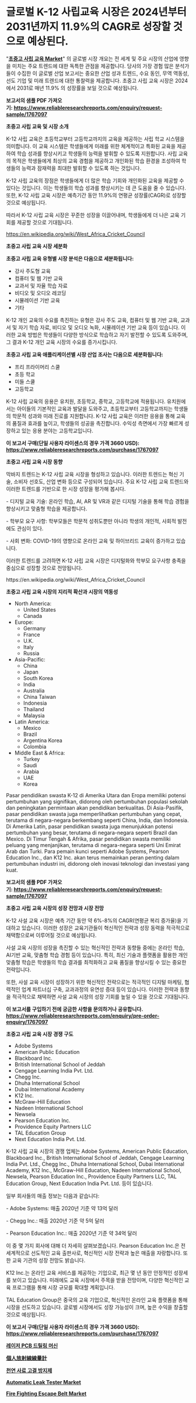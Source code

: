 <p><h1>글로벌 K-12 사립교육 시장은 2024년부터 2031년까지 11.9%의 CAGR로 성장할 것으로 예상된다.</h1></p><p>"<strong><a href="https://www.reliableresearchreports.com/global-k-12-private-education-market-r1767097">초중고 사립 교육 Market</a></strong>" 의 글로벌 시장 개요는 전 세계 및 주요 시장의 산업에 영향을 미치는 주요 트렌드에 대한 독특한 관점을 제공합니다. 당사의 가장 경험 많은 분석가들이 수집한 이 글로벌 산업 보고서는 중요한 산업 성과 트렌드, 수요 동인, 무역 역동성, 선도 기업 및 미래 트렌드에 대한 통찰력을 제공합니다. 초중고 사립 교육 시장은 2024에서 2031로 매년 11.9% 의 성장률을 보일 것으로 예상됩니다.</p>
<p><strong>보고서의 샘플 PDF 가져오기:&nbsp;<a href="https://www.reliableresearchreports.com/enquiry/request-sample/1767097">https://www.reliableresearchreports.com/enquiry/request-sample/1767097</a></strong></p>
<p><strong>초중고 사립 교육 및 시장 소개</strong></p>
<p><p>K-12 사립 교육은 초등학교부터 고등학교까지의 교육을 제공하는 사립 학교 시스템을 의미합니다. 이 교육 시스템은 학생들에게 미래를 위한 체계적이고 특화된 교육을 제공하여 학습 성과를 향상시키고 학생들의 능력을 발휘할 수 있도록 지원합니다. 사립 교육의 목적은 학생들에게 최상의 교육 경험을 제공하고 개인화된 학습 환경을 조성하여 학생들의 능력과 잠재력을 최대한 발휘할 수 있도록 하는 것입니다. </p><p>K-12 사립 교육의 장점은 학생들에게 더 많은 학습 기회와 개인화된 교육을 제공할 수 있다는 것입니다. 이는 학생들의 학습 성과를 향상시키는 데 큰 도움을 줄 수 있습니다. 또한, K-12 사립 교육 시장은 예측기간 동안 11.9%의 연평균 성장률(CAGR)로 성장할 것으로 예상됩니다. </p><p>따라서 K-12 사립 교육 시장은 꾸준한 성장을 이끌어내며, 학생들에게 더 나은 교육 기회를 제공할 것으로 기대됩니다.</p></p>
<p><a href="https://en.wikipedia.org/wiki/West_Africa_Cricket_Council">https://en.wikipedia.org/wiki/West_Africa_Cricket_Council</a></p>
<p><strong>초중고 사립 교육 시장 세분화</strong></p>
<p><strong>초중고 사립 교육 유형별 시장 분석은 다음으로 세분화됩니다:</strong></p>
<p><ul><li>강사 주도형 교육</li><li>컴퓨터 및 웹 기반 교육</li><li>교과서 및 자율 학습 자료</li><li>비디오 및 오디오 레코딩</li><li>시뮬레이션 기반 교육</li><li>기타</li></ul></p>
<p><p>K-12 개인 교육의 수요를 촉진하는 유형은 강사 주도 교육, 컴퓨터 및 웹 기반 교육, 교과서 및 자기 학습 자료, 비디오 및 오디오 녹화, 시뮬레이션 기반 교육 등이 있습니다. 이러한 교육 방법은 학생들이 다양한 방식으로 학습하고 자기 발전할 수 있도록 도와주며, 그 결과 K-12 개인 교육 시장의 수요를 증가시킵니다.</p></p>
<p><strong>초중고 사립 교육 애플리케이션별 시장 산업 조사는 다음으로 세분화됩니다:</strong></p>
<p><ul><li>프리 프라이머리 스쿨</li><li>초등 학교</li><li>미들 스쿨</li><li>고등학교</li></ul></p>
<p><p>K-12 사립 교육의 응용은 유치원, 초등학교, 중학교, 고등학교에 적용됩니다. 유치원에서는 아이들의 기본적인 교육과 발달을 도와주고, 초등학교부터 고등학교까지는 학생들의 학문적 성과와 미래 진로를 지원합니다. K-12 사립 교육은 이러한 응용을 통해 교육의 품질과 효과를 높이고, 학생들의 성공을 촉진합니다. 수익성 측면에서 가장 빠르게 성장하고 있는 응용 분야는 고등학교입니다.</p></p>
<p><strong>이 보고서 구매(단일 사용자 라이센스의 경우 가격 3660 USD): <a href="https://www.reliableresearchreports.com/purchase/1767097">https://www.reliableresearchreports.com/purchase/1767097</a></strong></p>
<p><strong>초중고 사립 교육 시장 동향</strong></p>
<p><p>막바지 트렌드는 K-12 사립 교육 시장을 형성하고 있습니다. 이러한 트렌드는 혁신 기술, 소비자 선호도, 산업 변화 등으로 구성되어 있습니다. 주요 K-12 사립 교육 트렌드와 이러한 트렌드를 기반으로 한 시장 성장을 평가해 봅시다.</p><p>- 디지털 교육 기술: 온라인 학습, AI, AR 및 VR과 같은 디지털 기술을 통해 학습 경험을 향상시키고 맞춤형 학습을 제공합니다.</p><p>- 학부모 요구 사항: 학부모들은 학문적 성취도뿐만 아니라 학생의 개인적, 사회적 발전에도 관심이 있다.</p><p>- 사회 변화: COVID-19의 영향으로 온라인 교육 및 하이브리드 교육이 증가하고 있습니다.</p><p>이러한 트렌드를 고려하면 K-12 사립 교육 시장은 디지털화와 학부모 요구사항 충족을 중심으로 성장할 것으로 전망됩니다.</p></p>
<p>https://en.wikipedia.org/wiki/West_Africa_Cricket_Council</p>
<p><strong>초중고 사립 교육 시장의 지리적 확산과 시장의 역동성</strong></p>
<p><ul>
    <li>
        North America:
        <ul>
            <li>United States</li>
            <li>Canada</li>
        </ul>
    </li>
    <li>
        Europe:
        <ul>
            <li>Germany</li>
            <li>France</li>
            <li>U.K.</li>
            <li>Italy</li>
            <li>Russia</li>
        </ul>
    </li>
    <li>
        Asia-Pacific:
        <ul>
            <li>China</li>
            <li>Japan</li>
            <li>South Korea</li>
            <li>India</li>
            <li>Australia</li>
            <li>China Taiwan</li>
            <li>Indonesia</li>
            <li>Thailand</li>
            <li>Malaysia</li>
        </ul>
    </li>
    <li>
        Latin America:
        <ul>
            <li>Mexico</li>
            <li>Brazil</li>
            <li>Argentina Korea</li>
            <li>Colombia</li>
        </ul>
    </li>
    <li>
        Middle East & Africa:
        <ul>
            <li>Turkey</li>
            <li>Saudi</li>
            <li>Arabia</li>
            <li>UAE</li>
            <li>Korea</li>
        </ul>
    </li>
    </ul></p>
<p><p>Pasar pendidikan swasta K-12 di Amerika Utara dan Eropa memiliki potensi pertumbuhan yang signifikan, didorong oleh pertumbuhan populasi sekolah dan peningkatan permintaan akan pendidikan berkualitas. Di Asia-Pasifik, pasar pendidikan swasta juga memperlihatkan pertumbuhan yang cepat, terutama di negara-negara berkembang seperti China, India, dan Indonesia. Di Amerika Latin, pasar pendidikan swasta juga menunjukkan potensi pertumbuhan yang besar, terutama di negara-negara seperti Brazil dan Mexico. Di Timur Tengah & Afrika, pasar pendidikan swasta memiliki peluang yang menjanjikan, terutama di negara-negara seperti Uni Emirat Arab dan Turki. Para pemain kunci seperti Adobe Systems, Pearson Education Inc., dan K12 Inc. akan terus memainkan peran penting dalam pertumbuhan industri ini, didorong oleh inovasi teknologi dan investasi yang kuat.</p></p>
<p><strong>보고서의 샘플 PDF 가져오기:&nbsp;<a href="https://www.reliableresearchreports.com/enquiry/request-sample/1767097">https://www.reliableresearchreports.com/enquiry/request-sample/1767097</a></strong></p>
<p><strong>초중고 사립 교육 시장의 성장 전망과 시장 전망</strong></p>
<p><p>K-12 사설 교육 시장은 예측 기간 동안 약 6%-8%의 CAGR(연평균 복리 증가율)을 기대하고 있습니다. 이러한 성장은 교육기관들이 혁신적인 전략과 성장 동력을 적극적으로 채택함으로써 이루어질 것으로 예상됩니다. </p><p>사설 교육 시장의 성장을 촉진할 수 있는 혁신적인 전략과 동향들 중에는 온라인 학습, AI기반 교육, 맞춤형 학습 경험 등이 있습니다. 특히, 최신 기술과 플랫폼을 활용한 개인 맞춤형 학습은 학생들의 학습 결과를 최적화하고 교육 품질을 향상시킬 수 있는 중요한 전략입니다.</p><p>또한, 사설 교육 시장이 성장하기 위한 혁신적인 전략으로는 적극적인 디지털 마케팅, 협력적인 업계 파트너십 구축, 교과과정의 유연성 증대 등이 있습니다. 이러한 전략과 동향을 적극적으로 채택하면 사설 교육 시장의 성장 기회를 높일 수 있을 것으로 기대됩니다.</p></p>
<p><strong>이 보고서를 구입하기 전에 궁금한 사항을 문의하거나 공유합니다. <a href="https://www.reliableresearchreports.com/enquiry/pre-order-enquiry/1767097">https://www.reliableresearchreports.com/enquiry/pre-order-enquiry/1767097</a></strong></p>
<p><strong>초중고 사립 교육 시장 경쟁 구도</strong></p>
<p><ul><li>Adobe Systems</li><li>American Public Education</li><li>Blackboard Inc.</li><li>British International School of Jeddah</li><li>Cengage Learning India Pvt. Ltd.</li><li>Chegg Inc.</li><li>Dhuha International School</li><li>Dubai International Academy</li><li>K12 Inc.</li><li>McGraw-Hill Education</li><li>Nadeen International School</li><li>Newsela</li><li>Pearson Education Inc.</li><li>Providence Equity Partners LLC</li><li>TAL Education Group</li><li>Next Education India Pvt. Ltd.</li></ul></p>
<p><p>K-12 사립 교육 시장의 경쟁 업체는 Adobe Systems, American Public Education, Blackboard Inc., British International School of Jeddah, Cengage Learning India Pvt. Ltd., Chegg Inc., Dhuha International School, Dubai International Academy, K12 Inc., McGraw-Hill Education, Nadeen International School, Newsela, Pearson Education Inc., Providence Equity Partners LLC, TAL Education Group, Next Education India Pvt. Ltd. 등이 있습니다.</p><p>일부 회사들의 매출 정보는 다음과 같습니다:</p><p>- Adobe Systems: 매출 2020년 기준 약 13억 달러</p><p>- Chegg Inc.: 매출 2020년 기준 약 5억 달러</p><p>- Pearson Education Inc.: 매출 2020년 기준 약 34억 달러</p><p>이 중 몇 가지 회사에 대해 더 자세히 살펴보겠습니다. Pearson Education Inc.은 전 세계적으로 선도적인 교육 출판사로, 혁신적인 시장 전략과 높은 매출을 자랑합니다. 또한 교육 기관의 성장 전망도 밝습니다.</p><p>K12 Inc.는 온라인 교육 서비스를 제공하는 기업으로, 최근 몇 년 동안 안정적인 성장세를 보이고 있습니다. 미래에도 교육 시장에서 주목을 받을 전망이며, 다양한 혁신적인 교육 프로그램을 통해 시장 규모를 확대할 계획입니다.</p><p>TAL Education Group은 중국의 교육 기업으로, 혁신적인 온라인 교육 플랫폼을 통해 시장을 선도하고 있습니다. 글로벌 시장에서도 성장 가능성이 크며, 높은 수익을 창출할 것으로 예상됩니다.</p></p>
<p><strong>이 보고서 구매(단일 사용자 라이센스의 경우 가격 3660 USD): <a href="https://www.reliableresearchreports.com/purchase/1767097">https://www.reliableresearchreports.com/purchase/1767097</a></strong></p>
<p><strong><p><a href="https://github.com/rcabello548/Market-Research-Report-List-3/blob/main/333718098077.md">레이저 PCB 드릴링 머신</a></p><p><a href="https://github.com/zjkmgcs938405/Market-Research-Report-List-4/blob/main/722212779082.md">個人放射線線量計</a></p><p><a href="https://github.com/KellyLyncyh543964/Market-Research-Report-List-3/blob/main/305359898076.md">천연 사료 고결 방지제</a></p><p><a href="https://medium.com/@luke.russell779/automatic-leak-tester-market-a-global-and-regional-analysis-focus-on-end-user-product-and-d255de934f7d">Automatic Leak Tester Market</a></p><p><a href="https://medium.com/@fosterfahey1016/fire-fighting-escape-belt-market-research-report-market-forecast-and-growth-prospects-with-a-253cd3a3178f">Fire Fighting Escape Belt Market</a></p></strong></p>
<p></p>
